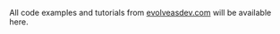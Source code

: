 All code examples and tutorials from [evolveasdev.com](https://evolveasdev.com) will be available here.
